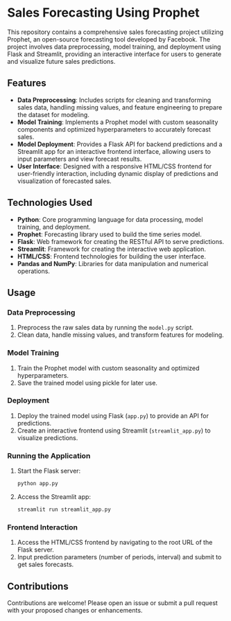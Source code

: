 # Sales Forecasting Using Prophet

This repository contains a comprehensive sales forecasting project utilizing Prophet, an open-source forecasting tool developed by Facebook. The project involves data preprocessing, model training, and deployment using Flask and Streamlit, providing an interactive interface for users to generate and visualize future sales predictions.

## Features
- **Data Preprocessing**: Includes scripts for cleaning and transforming sales data, handling missing values, and feature engineering to prepare the dataset for modeling.
- **Model Training**: Implements a Prophet model with custom seasonality components and optimized hyperparameters to accurately forecast sales.
- **Model Deployment**: Provides a Flask API for backend predictions and a Streamlit app for an interactive frontend interface, allowing users to input parameters and view forecast results.
- **User Interface**: Designed with a responsive HTML/CSS frontend for user-friendly interaction, including dynamic display of predictions and visualization of forecasted sales.

## Technologies Used
- **Python**: Core programming language for data processing, model training, and deployment.
- **Prophet**: Forecasting library used to build the time series model.
- **Flask**: Web framework for creating the RESTful API to serve predictions.
- **Streamlit**: Framework for creating the interactive web application.
- **HTML/CSS**: Frontend technologies for building the user interface.
- **Pandas and NumPy**: Libraries for data manipulation and numerical operations.

## Usage

### Data Preprocessing
1. Preprocess the raw sales data by running the `model.py` script.
2. Clean data, handle missing values, and transform features for modeling.

### Model Training
1. Train the Prophet model with custom seasonality and optimized hyperparameters.
2. Save the trained model using pickle for later use.

### Deployment
1. Deploy the trained model using Flask (`app.py`) to provide an API for predictions.
2. Create an interactive frontend using Streamlit (`streamlit_app.py`) to visualize predictions.

### Running the Application
1. Start the Flask server:
   ```bash
   python app.py
2. Access the Streamlit app:
   ```bash
   streamlit run streamlit_app.py
### Frontend Interaction
1. Access the HTML/CSS frontend by navigating to the root URL of the Flask server.
2. Input prediction parameters (number of periods, interval) and submit to get sales forecasts.
## Contributions
Contributions are welcome! Please open an issue or submit a pull request with your proposed changes or enhancements.
